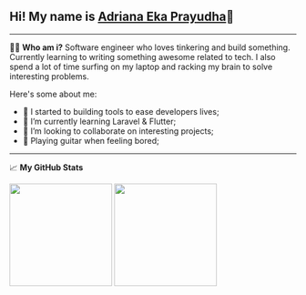 ## Hi! My name is [Adriana Eka Prayudha](https://radenadri.xyz)👋
---
👨‍💻 **Who am i?**
Software engineer who loves tinkering and build something. Currently learning to writing something awesome related to tech. I also spend a lot of time surfing on my laptop and racking my brain to solve interesting problems.

Here's some about me:

- 🔭 I started to building tools to ease developers lives;
- 🌱 I’m currently learning Laravel & Flutter;
- 👯 I’m looking to collaborate on interesting projects;
- 🎸 Playing guitar when feeling bored;
-------
📈 **My GitHub Stats**
<p>
  <img src="https://github-readme-stats.vercel.app/api?username=radenadri&amp;show_icons=true&amp;hide_border=true&amp;&amp;count_private=true&amp;include_all_commits=true" height="180em">
  <img src="https://github-readme-stats.vercel.app/api/top-langs/?username=radenadri&amp;show_icons=true&amp;hide_border=true&amp;count_private=true&amp;layout=compact&amp;langs_count=8" height="180em">
</p>
